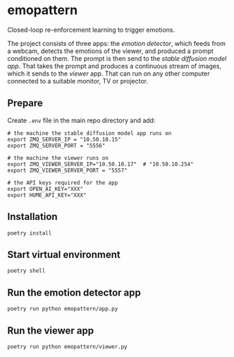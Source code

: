 # emopattern

Closed-loop re-enforcement learning to trigger emotions.

The project consists of three apps: the _emotion detector_, which feeds from a webcam, detects the emotions of the viewer, and produced a prompt conditioned on them. The prompt is then send to the _stable diffusion model app_. That takes the prompt and produces a continuous stream of images, which it sends to the _viewer_ app. That can run on any other computer connected to a suitable monitor, TV or projector.

## Prepare

Create `.env` file in the main repo directory and add:

```
# the machine the stable diffusion model app runs on
export ZMQ_SERVER_IP = "10.50.10.15"
export ZMQ_SERVER_PORT = "5556"

# the machine the viewer runs on
export ZMQ_VIEWER_SERVER_IP="10.50.10.17"  # "10.50.10.254"
export ZMQ_VIEWER_SERVER_PORT = "5557"

# the API keys required for the app
export OPEN_AI_KEY="XXX"
export HUME_API_KEY="XXX"
```

## Installation

`poetry install`

## Start virtual environment

`poetry shell`

## Run the emotion detector app

`poetry run python emopattern/app.py`

## Run the viewer app

`poetry run python emopattern/viewer.py`
